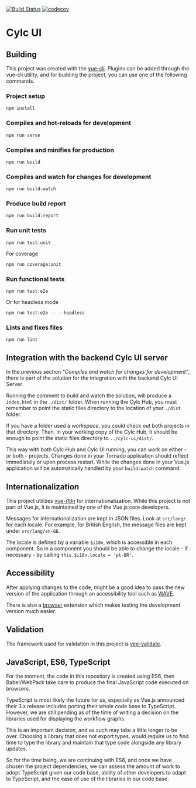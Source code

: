 [![Build Status](https://travis-ci.org/cylc/cylc-ui.svg?branch=master)](https://travis-ci.org/cylc/cylc-ui)
[![codecov](https://codecov.io/gh/cylc/cylc-ui/branch/master/graph/badge.svg)](https://codecov.io/gh/cylc/cylc-ui)

# Cylc UI

## Building

This project was created with the [vue-cli](https://cli.vuejs.org/). Plugins
can be added through the vue-cli utility, and for building the project, you
can use one of the following commands.

### Project setup

    npm install

### Compiles and hot-reloads for development

    npm run serve

### Compiles and minifies for production

    npm run build

### Compiles and watch for changes for development

    npm run build:watch

### Produce build report

    npm run build:report

### Run unit tests

    npm run test:unit

For coverage

    npm run coverage:unit

### Run functional tests

    npm run test:e2e

Or for headless mode

    npm run test:e2e -- --headless

### Lints and fixes files

    npm run lint

## Integration with the backend Cylc UI server

In the previous section _"Compiles and watch for changes for development"_,
there is part of the solution for the integration with the backend Cylc UI Server.

Running the comment to build and watch the solution, will produce a `index.html`
in the `./dist/` folder. When running the Cylc Hub, you must remember to point
the static files directory to the location of your `./dist` folder.

If you have a folder used a _workspace_, you could check out both projects in
that directory. Then, in your working copy of the Cylc Hub, it should be
enough to point the static files directory to `../cylc-ui/dist/`.

This way with both Cylc Hub and Cylc UI running, you can work on either -
or both - projects. Changes done in your Tornado application should reflect immediately
or upon process restart. While the changes done in your Vue.js application
will be automatically handled by your `build:watch` command.

## Internationalization

This project utilizes [vue-i18n](https://kazupon.github.io/vue-i18n/) for
internationalization. While this project is not part of Vue.js, it is maintained
by one of the Vue.js core developers.

Messages for internationalization are kept in JSON files. Look at
`src/lang/` for each locale. For example, for British English, the message
files are kept under `src/lang/en-GB`.

The locale is defined by a variable `$i18n`, which is accessible in each
component. So in a component you should be able to change the locale -
if necessary - by calling `this.$i18n.locale = 'pt-BR'`.

## Accessibility

After applying changes to the code, might be a good idea to pass the new version of
the application through an accessibility tool such as [WAVE](https://wave.webaim.org/).

There is also a [browser](https://wave.webaim.org/extension/) extension which makes
testing the development version much easier.

## Validation

The framework used for validation in this project is [vee-validate](https://baianat.github.io/vee-validate/).

## JavaScript, ES6, TypeScript

For the moment, the code in this repository is created using ES6, then Babel/WebPack take
care to produce the final JavaScript code executed on browsers.

TypeScript is most likely the future for us, especially as Vue.js announced their 3.x release
includes porting their whole code base to TypeScript. However, we are still pending as of the
time of writing a decision on the libraries used for displaying the workflow graphs.

This is an important decision, and as such may take a little longer to be over. Choosing
a library that does not export types, would require us to find time to type the library
and maintain that type code alongside any library updates.

So for the time being, we are continuing with ES6, and once we have chosen the project
dependencies, we can assess the amount of work to adopt TypeScript given our code base,
ability of other developers to adapt to TypeScript, and the ease of use of the libraries
in our code base.
